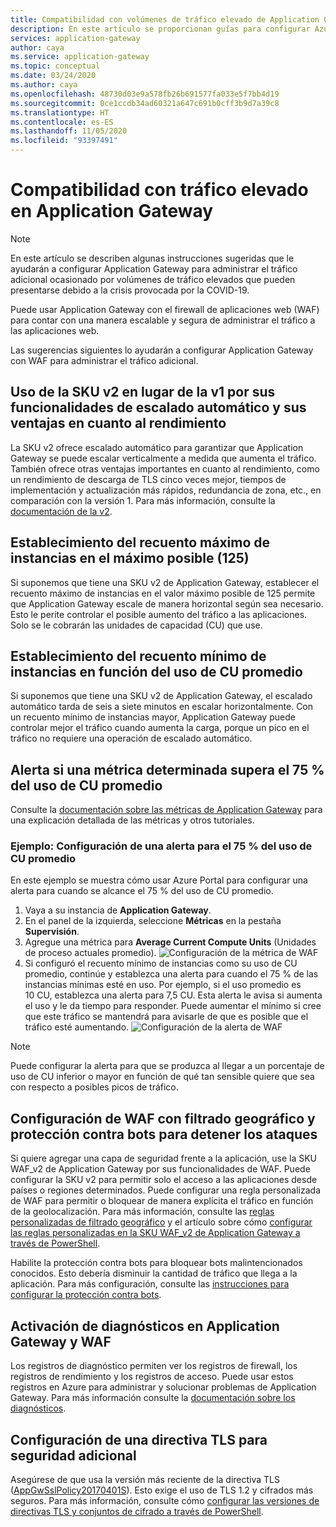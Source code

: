 ```yaml
---
title: Compatibilidad con volúmenes de tráfico elevado de Application Gateway
description: En este artículo se proporcionan guías para configurar Azure Application Gateway a fin de admitir escenarios de volúmenes de tráfico de red elevado.
services: application-gateway
author: caya
ms.service: application-gateway
ms.topic: conceptual
ms.date: 03/24/2020
ms.author: caya
ms.openlocfilehash: 48730d03e9a578fb26b691577fa033e5f7bb4d19
ms.sourcegitcommit: 0ce1ccdb34ad60321a647c691b0cff3b9d7a39c8
ms.translationtype: HT
ms.contentlocale: es-ES
ms.lasthandoff: 11/05/2020
ms.locfileid: "93397491"
---
```

# <a name="application-gateway-high-traffic-support"></a>Compatibilidad con tráfico elevado en Application Gateway

>[!NOTE]
> En este artículo se describen algunas instrucciones sugeridas que le ayudarán a configurar Application Gateway para administrar el tráfico adicional ocasionado por volúmenes de tráfico elevados que pueden presentarse debido a la crisis provocada por la COVID-19.

Puede usar Application Gateway con el firewall de aplicaciones web (WAF) para contar con una manera escalable y segura de administrar el tráfico a las aplicaciones web.

Las sugerencias siguientes lo ayudarán a configurar Application Gateway con WAF para administrar el tráfico adicional.

## <a name="use-the-v2-sku-over-v1-for-its-autoscaling-capabilities-and-performance-benefits"></a>Uso de la SKU v2 en lugar de la v1 por sus funcionalidades de escalado automático y sus ventajas en cuanto al rendimiento
La SKU v2 ofrece escalado automático para garantizar que Application Gateway se puede escalar verticalmente a medida que aumenta el tráfico. También ofrece otras ventajas importantes en cuanto al rendimiento, como un rendimiento de descarga de TLS cinco veces mejor, tiempos de implementación y actualización más rápidos, redundancia de zona, etc., en comparación con la versión 1. Para más información, consulte la [documentación de la v2](./application-gateway-autoscaling-zone-redundant.md). 

## <a name="set-maximum-instance-count-to-the-maximum-possible-125"></a>Establecimiento del recuento máximo de instancias en el máximo posible (125)
 
Si suponemos que tiene una SKU v2 de Application Gateway, establecer el recuento máximo de instancias en el valor máximo posible de 125 permite que Application Gateway escale de manera horizontal según sea necesario. Esto le perite controlar el posible aumento del tráfico a las aplicaciones. Solo se le cobrarán las unidades de capacidad (CU) que use.  

## <a name="set-your-minimum-instance-count-based-on-your-average-cu-usage"></a>Establecimiento del recuento mínimo de instancias en función del uso de CU promedio

Si suponemos que tiene una SKU v2 de Application Gateway, el escalado automático tarda de seis a siete minutos en escalar horizontalmente. Con un recuento mínimo de instancias mayor, Application Gateway puede controlar mejor el tráfico cuando aumenta la carga, porque un pico en el tráfico no requiere una operación de escalado automático.  

## <a name="alert-if-a-certain-metric-surpasses-75-of-average-cu-utilization"></a>Alerta si una métrica determinada supera el 75 % del uso de CU promedio 
Consulte la [documentación sobre las métricas de Application Gateway](./application-gateway-metrics.md#metrics-visualization) para una explicación detallada de las métricas y otros tutoriales. 

### <a name="example-setting-up-an-alert-on-75-of-average-cu-usage"></a>Ejemplo: Configuración de una alerta para el 75 % del uso de CU promedio

En este ejemplo se muestra cómo usar Azure Portal para configurar una alerta para cuando se alcance el 75 % del uso de CU promedio. 
1. Vaya a su instancia de **Application Gateway**.
2. En el panel de la izquierda, seleccione **Métricas** en la pestaña **Supervisión**. 
3. Agregue una métrica para **Average Current Compute Units** (Unidades de proceso actuales promedio). 
![Configuración de la métrica de WAF](./media/application-gateway-covid-guidelines/waf-setup-metrics.png)
4. Si configuró el recuento mínimo de instancias como su uso de CU promedio, continúe y establezca una alerta para cuando el 75 % de las instancias mínimas esté en uso. Por ejemplo, si el uso promedio es 10 CU, establezca una alerta para 7,5 CU. Esta alerta le avisa si aumenta el uso y le da tiempo para responder. Puede aumentar el mínimo si cree que este tráfico se mantendrá para avisarle de que es posible que el tráfico esté aumentando. 
![Configuración de la alerta de WAF](./media/application-gateway-covid-guidelines/waf-setup-monitoring-alert.png)

> [!NOTE]
> Puede configurar la alerta para que se produzca al llegar a un porcentaje de uso de CU inferior o mayor en función de qué tan sensible quiere que sea con respecto a posibles picos de tráfico.

## <a name="set-up-waf-with-geofiltering-and-bot-protection-to-stop-attacks"></a>Configuración de WAF con filtrado geográfico y protección contra bots para detener los ataques
Si quiere agregar una capa de seguridad frente a la aplicación, use la SKU WAF_v2 de Application Gateway por sus funcionalidades de WAF. Puede configurar la SKU v2 para permitir solo el acceso a las aplicaciones desde países o regiones determinados. Puede configurar una regla personalizada de WAF para permitir o bloquear de manera explícita el tráfico en función de la geolocalización. Para más información, consulte las [reglas personalizadas de filtrado geográfico](../web-application-firewall/ag/geomatch-custom-rules.md) y el artículo sobre cómo [configurar las reglas personalizadas en la SKU WAF_v2 de Application Gateway a través de PowerShell](../web-application-firewall/ag/configure-waf-custom-rules.md).

Habilite la protección contra bots para bloquear bots malintencionados conocidos. Esto debería disminuir la cantidad de tráfico que llega a la aplicación. Para más configuración, consulte las [instrucciones para configurar la protección contra bots](../web-application-firewall/ag/configure-waf-custom-rules.md).

## <a name="turn-on-diagnostics-on-application-gateway-and-waf"></a>Activación de diagnósticos en Application Gateway y WAF

Los registros de diagnóstico permiten ver los registros de firewall, los registros de rendimiento y los registros de acceso. Puede usar estos registros en Azure para administrar y solucionar problemas de Application Gateway. Para más información consulte la [documentación sobre los diagnósticos](./application-gateway-diagnostics.md#diagnostic-logging). 

## <a name="set-up-an-tls-policy-for-extra-security"></a>Configuración de una directiva TLS para seguridad adicional
Asegúrese de que usa la versión más reciente de la directiva TLS ([AppGwSslPolicy20170401S](./application-gateway-ssl-policy-overview.md#appgwsslpolicy20170401s)). Esto exige el uso de TLS 1.2 y cifrados más seguros. Para más información, consulte cómo [configurar las versiones de directivas TLS y conjuntos de cifrado a través de PowerShell](./application-gateway-configure-ssl-policy-powershell.md).